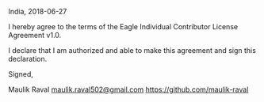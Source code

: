 India, 2018-06-27

I hereby agree to the terms of the Eagle Individual Contributor License
Agreement v1.0.

I declare that I am authorized and able to make this agreement and sign this
declaration.

Signed,

Maulik Raval maulik.raval502@gmail.com https://github.com/maulik-raval
